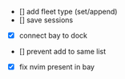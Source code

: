 - [] add fleet type (set/append)
- [] save sessions
- [x] connect bay to dock
- [] prevent add to same list 
- [x] fix nvim present in bay
